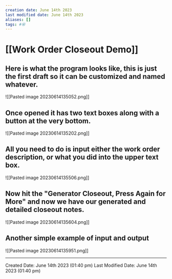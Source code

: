 ```yaml
---
creation date: June 14th 2023
last modified date: June 14th 2023
aliases: []
tags: #㊙️
---
```



# [[Work Order Closeout Demo]]  

## Here is what the program looks like, this is just the first draft so it can be customized and named whatever. 

![[Pasted image 20230614135052.png]]

## Once opened it has two text boxes along with a button at the very bottom.

![[Pasted image 20230614135202.png]]

## All you need to do is input either the work order description, or what you did into the upper text box.

![[Pasted image 20230614135506.png]]

## Now hit the "Generator Closeout, Press Again for More" and now we have our generated and detailed closeout notes.

![[Pasted image 20230614135604.png]]

## Another simple example of input and output

![[Pasted image 20230614135951.png]]


___


Created Date: June 14th 2023 (01:40 pm) 
Last Modified Date: June 14th 2023 (01:40 pm)
